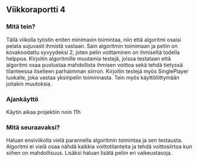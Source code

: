 ## Viikkoraportti 4

### Mitä tein?
Tällä viikolla työstin eniten minimaxin toimintaa, niin että algoritmi osaisi pelata sujuvasti ihmistä vastaan. 
Sain algoritmin toimimaan ja peliin on kovakoodattu syvyydeksi 2, joten pelin voittaminen on ihmiseltä todella helppoa.
Kirjoitin algoritmille muutamia testejä, joissa testataan että algoritmi osaa puolustaa mahdollista ihmisen voittoa sekä 
tehdä tietyssä tilanteessa itselleen parhaimman siirron. Kirjoitin testejä myös SinglePlayer luokalle, joka vastaa yksinpelin toiminnasta.
Tein myös käyttöliittymään joitakin muutoksia.

### Ajankäyttö
Käytin aikaa projektiin noin 11h

### Mitä seuraavaksi?
Haluan ensiviikolla vielä parannella algoritmin toimintaa ja sen testausta. Algoritmi ei vielä osaa nähdä kaikkia voittotilanteita ja tehdä voittosiirtoa
kun siihen on mahdollisuus. Lisäksi haluan lisätä peliin eri vaikeustasoja.
